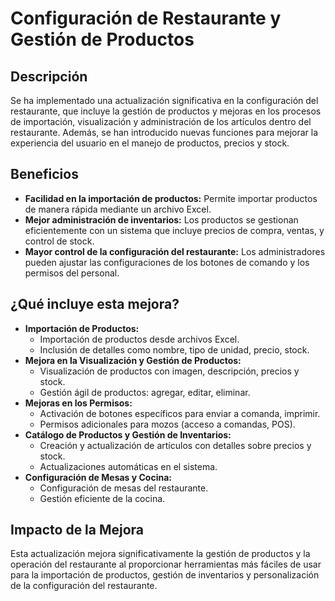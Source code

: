 # Configuración de Restaurante y Gestión de Productos

## Descripción
Se ha implementado una actualización significativa en la configuración del restaurante, que incluye la gestión de productos y mejoras en los procesos de importación, visualización y administración de los artículos dentro del restaurante. Además, se han introducido nuevas funciones para mejorar la experiencia del usuario en el manejo de productos, precios y stock.

## Beneficios
* **Facilidad en la importación de productos:** Permite importar productos de manera rápida mediante un archivo Excel.
* **Mejor administración de inventarios:** Los productos se gestionan eficientemente con un sistema que incluye precios de compra, ventas, y control de stock.
* **Mayor control de la configuración del restaurante:** Los administradores pueden ajustar las configuraciones de los botones de comando y los permisos del personal.

## ¿Qué incluye esta mejora?
* **Importación de Productos:**
  * Importación de productos desde archivos Excel.
  * Inclusión de detalles como nombre, tipo de unidad, precio, stock.
* **Mejora en la Visualización y Gestión de Productos:**
  * Visualización de productos con imagen, descripción, precios y stock.
  * Gestión ágil de productos: agregar, editar, eliminar.
* **Mejoras en los Permisos:**
  * Activación de botones específicos para enviar a comanda, imprimir.
  * Permisos adicionales para mozos (acceso a comandas, POS).
* **Catálogo de Productos y Gestión de Inventarios:**
  * Creación y actualización de artículos con detalles sobre precios y stock.
  * Actualizaciones automáticas en el sistema.
* **Configuración de Mesas y Cocina:**
  * Configuración de mesas del restaurante.
  * Gestión eficiente de la cocina.

## Impacto de la Mejora
Esta actualización mejora significativamente la gestión de productos y la operación del restaurante al proporcionar herramientas más fáciles de usar para la importación de productos, gestión de inventarios y personalización de la configuración del restaurante.